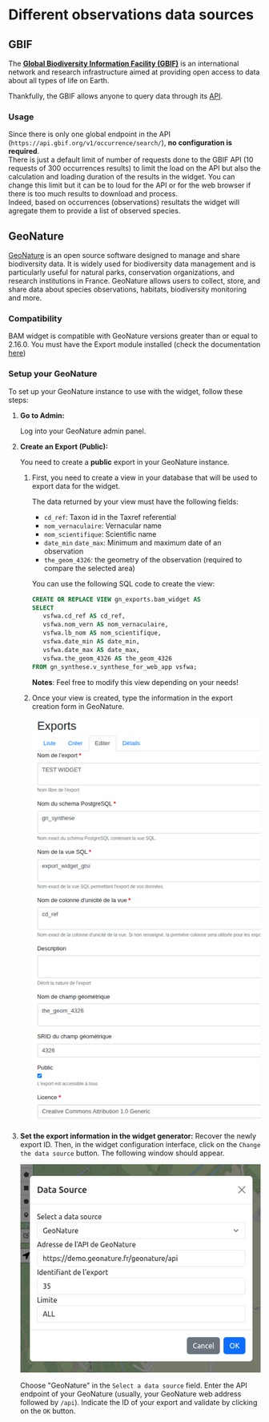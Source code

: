 # Different observations data sources

## GBIF

The [**Global Biodiversity Information Facility (GBIF)**](https://www.gbif.org/) is an international network and research infrastructure aimed at providing open access to data about all types of life on Earth.

Thankfully, the GBIF allows anyone to query data through its [API](https://techdocs.gbif.org/en/openapi/).

### Usage

Since there is only one global endpoint in the API (`https://api.gbif.org/v1/occurrence/search/`), **no configuration is required**.  
There is just a default limit of number of requests done to the GBIF API (10 requests of 300 occurrences results) to limit the load on the API but also the calculation and loading duration of the results in the widget. You can change this limit but it can be to loud for the API or for the web browser if there is too much results to download and process.  
Indeed, based on occurrences (observations) resultats the widget will agregate them to provide a list of observed species.

## GeoNature

[GeoNature](https://geonature.fr/) is an open source software designed to manage and share biodiversity data. It is widely used for biodiversity data management and is particularly useful for natural parks, conservation organizations, and research institutions in France. GeoNature allows users to collect, store, and share data about species observations, habitats, biodiversity monitoring and more.

### Compatibility

BAM widget is compatible with GeoNature versions greater than or equal to 2.16.0. You must have the Export module installed (check the documentation [here](https://github.com/PnX-SI/gn_module_export?tab=readme-ov-file#installation-du-module))

### Setup your GeoNature

To set up your GeoNature instance to use with the widget, follow these steps:

1. **Go to Admin:**

   Log into your GeoNature admin panel.

2. **Create an Export (Public):**

   You need to create a **public** export in your GeoNature instance.

   1. First, you need to create a view in your database that will be used to export data for the widget.

      The data returned by your view must have the following fields:

      - `cd_ref`: Taxon id in the Taxref referential
      - `nom_vernaculaire`: Vernacular name
      - `nom_scientifique`: Scientific name
      - `date_min` `date_max`: Minimum and maximum date of an observation
      - `the_geom_4326`: the geometry of the observation (required to compare the selected area)

      You can use the following SQL code to create the view:

      ```sql
      CREATE OR REPLACE VIEW gn_exports.bam_widget AS
      SELECT
         vsfwa.cd_ref AS cd_ref,
         vsfwa.nom_vern AS nom_vernaculaire,
         vsfwa.lb_nom AS nom_scientifique,
         vsfwa.date_min AS date_min,
         vsfwa.date_max AS date_max,
         vsfwa.the_geom_4326 AS the_geom_4326
      FROM gn_synthese.v_synthese_for_web_app vsfwa;
      ```

      **Notes**: Feel free to modify this view depending on your needs!

   2. Once your view is created, type the information in the export creation form in GeoNature.

      ![alt text](images/geonature_source/geonature_export.png)

3. **Set the export information in the widget generator:** Recover the newly export ID. Then, in the widget configuration interface, click on the `Change the data source` button. The following window should appear.

   ![alt text](images/geonature_source/geonature_source.png)

   Choose "GeoNature" in the `Select a data source` field. Enter the API endpoint of your GeoNature (usually, your GeoNature web address followed by `/api`). Indicate the ID of your export and validate by clicking on the `OK` button.
